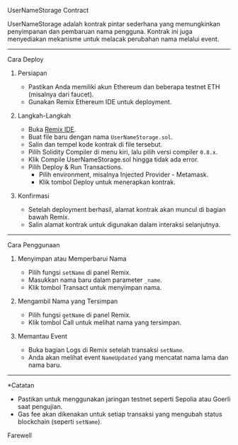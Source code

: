 UserNameStorage Contract

UserNameStorage adalah kontrak pintar sederhana yang memungkinkan penyimpanan dan pembaruan nama pengguna. Kontrak ini juga menyediakan mekanisme untuk melacak perubahan nama melalui event.

---

Cara Deploy

1. Persiapan
   - Pastikan Anda memiliki akun Ethereum dan beberapa testnet ETH (misalnya dari faucet).
   - Gunakan Remix Ethereum IDE untuk deployment.

2. Langkah-Langkah
   - Buka [Remix IDE](https://remix.ethereum.org/).
   - Buat file baru dengan nama `UserNameStorage.sol`.
   - Salin dan tempel kode kontrak di file tersebut.
   - Pilih Solidity Compiler di menu kiri, lalu pilih versi compiler `0.8.x`.
   - Klik Compile UserNameStorage.sol hingga tidak ada error.
   - Pilih Deploy & Run Transactions.
     - Pilih environment, misalnya Injected Provider - Metamask.
     - Klik tombol Deploy untuk menerapkan kontrak.

3. Konfirmasi
   - Setelah deployment berhasil, alamat kontrak akan muncul di bagian bawah Remix.
   - Salin alamat kontrak untuk digunakan dalam interaksi selanjutnya.

---

Cara Penggunaan

1. Menyimpan atau Memperbarui Nama
   - Pilih fungsi `setName` di panel Remix.
   - Masukkan nama baru dalam parameter `_name`.
   - Klik tombol Transact untuk menyimpan nama.

2. Mengambil Nama yang Tersimpan
   - Pilih fungsi `getName` di panel Remix.
   - Klik tombol Call untuk melihat nama yang tersimpan.

3. Memantau Event
   - Buka bagian Logs di Remix setelah transaksi `setName`.
   - Anda akan melihat event `NameUpdated` yang mencatat nama lama dan nama baru.

---

*Catatan
- Pastikan untuk menggunakan jaringan testnet seperti Sepolia atau Goerli saat pengujian.
- Gas fee akan dikenakan untuk setiap transaksi yang mengubah status blockchain (seperti `setName`).

Farewell
